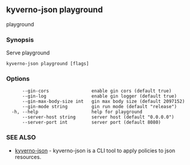 ## kyverno-json playground

playground

### Synopsis

Serve playground

```
kyverno-json playground [flags]
```

### Options

```
      --gin-cors                enable gin cors (default true)
      --gin-log                 enable gin logger (default true)
      --gin-max-body-size int   gin max body size (default 2097152)
      --gin-mode string         gin run mode (default "release")
  -h, --help                    help for playground
      --server-host string      server host (default "0.0.0.0")
      --server-port int         server port (default 8080)
```

### SEE ALSO

* [kyverno-json](kyverno-json.md)	 - kyverno-json is a CLI tool to apply policies to json resources.

